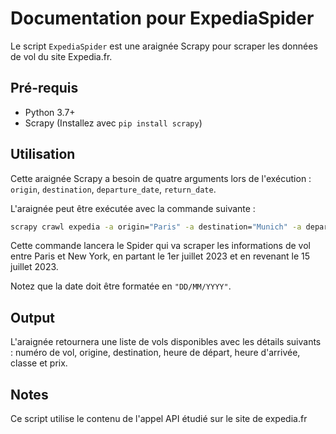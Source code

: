 # Documentation pour ExpediaSpider

Le script `ExpediaSpider` est une araignée Scrapy pour scraper les données de vol du site Expedia.fr.

## Pré-requis
- Python 3.7+
- Scrapy (Installez avec `pip install scrapy`)

## Utilisation

Cette araignée Scrapy a besoin de quatre arguments lors de l'exécution : `origin`, `destination`, `departure_date`, `return_date`.

L'araignée peut être exécutée avec la commande suivante :
```bash
scrapy crawl expedia -a origin="Paris" -a destination="Munich" -a departure_date="01/07/2023" -a return_date="15/07/2023 -O output.json"
```
Cette commande lancera le Spider qui va scraper les informations de vol entre Paris et New York, en partant le 1er juillet 2023 et en revenant le 15 juillet 2023.

Notez que la date doit être formatée en `"DD/MM/YYYY"`.

## Output
L'araignée retournera une liste de vols disponibles avec les détails suivants : numéro de vol, origine, destination, heure de départ, heure d'arrivée, classe et prix.

## Notes

Ce script utilise le contenu de l'appel API étudié sur le site de expedia.fr